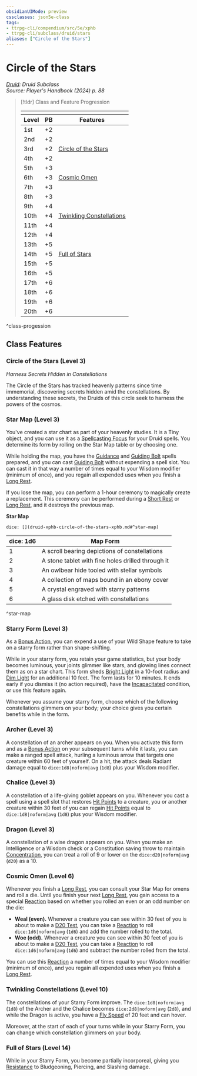 ```yaml
---
obsidianUIMode: preview
cssclasses: json5e-class
tags:
- ttrpg-cli/compendium/src/5e/xphb
- ttrpg-cli/subclass/druid/stars
aliases: ["Circle of the Stars"]
---
```

# Circle of the Stars
*[Druid](druid-xphb.md): Druid Subclass*  
*Source: Player's Handbook (2024) p. 88*  

> [!tldr] Class and Feature Progression
> 
> <table class="class-progression">
> <thead>
> <tr><th colspan='3'></th></tr>
> <tr class="class-progression"><th class"level">Level</th><th class"pb">PB</th><th class"feature">Features</th></tr>
> </thead><tbody>
> <tr class="class-progression"><td class"level">1st</td><td class"pb">+2</td><td class"feature"></td></tr>
> <tr class="class-progression"><td class"level">2nd</td><td class"pb">+2</td><td class"feature"></td></tr>
> <tr class="class-progression"><td class"level">3rd</td><td class"pb">+2</td><td class"feature"><a href='#Circle%20of%20the%20Stars%20(Level%203)'>Circle of the Stars</a></td></tr>
> <tr class="class-progression"><td class"level">4th</td><td class"pb">+2</td><td class"feature"></td></tr>
> <tr class="class-progression"><td class"level">5th</td><td class"pb">+3</td><td class"feature"></td></tr>
> <tr class="class-progression"><td class"level">6th</td><td class"pb">+3</td><td class"feature"><a href='#Cosmic%20Omen%20(Level%206)'>Cosmic Omen</a></td></tr>
> <tr class="class-progression"><td class"level">7th</td><td class"pb">+3</td><td class"feature"></td></tr>
> <tr class="class-progression"><td class"level">8th</td><td class"pb">+3</td><td class"feature"></td></tr>
> <tr class="class-progression"><td class"level">9th</td><td class"pb">+4</td><td class"feature"></td></tr>
> <tr class="class-progression"><td class"level">10th</td><td class"pb">+4</td><td class"feature"><a href='#Twinkling%20Constellations%20(Level%2010)'>Twinkling Constellations</a></td></tr>
> <tr class="class-progression"><td class"level">11th</td><td class"pb">+4</td><td class"feature"></td></tr>
> <tr class="class-progression"><td class"level">12th</td><td class"pb">+4</td><td class"feature"></td></tr>
> <tr class="class-progression"><td class"level">13th</td><td class"pb">+5</td><td class"feature"></td></tr>
> <tr class="class-progression"><td class"level">14th</td><td class"pb">+5</td><td class"feature"><a href='#Full%20of%20Stars%20(Level%2014)'>Full of Stars</a></td></tr>
> <tr class="class-progression"><td class"level">15th</td><td class"pb">+5</td><td class"feature"></td></tr>
> <tr class="class-progression"><td class"level">16th</td><td class"pb">+5</td><td class"feature"></td></tr>
> <tr class="class-progression"><td class"level">17th</td><td class"pb">+6</td><td class"feature"></td></tr>
> <tr class="class-progression"><td class"level">18th</td><td class"pb">+6</td><td class"feature"></td></tr>
> <tr class="class-progression"><td class"level">19th</td><td class"pb">+6</td><td class"feature"></td></tr>
> <tr class="class-progression"><td class"level">20th</td><td class"pb">+6</td><td class"feature"></td></tr>
> </tbody></table>
^class-progession


## Class Features

### Circle of the Stars (Level 3)

*Harness Secrets Hidden in Constellations*

The Circle of the Stars has tracked heavenly patterns since time immemorial, discovering secrets hidden amid the constellations. By understanding these secrets, the Druids of this circle seek to harness the powers of the cosmos.

### Star Map (Level 3)

You've created a star chart as part of your heavenly studies. It is a Tiny object, and you can use it as a [Spellcasting Focus](3-Compendium/rules/variant-rules/spellcasting-focus-xphb.md) for your Druid spells. You determine its form by rolling on the Star Map table or by choosing one.

While holding the map, you have the [Guidance](3-Compendium/spells/guidance-xphb.md) and [Guiding Bolt](3-Compendium/spells/guiding-bolt-xphb.md) spells prepared, and you can cast [Guiding Bolt](3-Compendium/spells/guiding-bolt-xphb.md) without expending a spell slot. You can cast it in that way a number of times equal to your Wisdom modifier (minimum of once), and you regain all expended uses when you finish a [Long Rest](3-Compendium/rules/variant-rules/long-rest-xphb.md).

If you lose the map, you can perform a 1-hour ceremony to magically create a replacement. This ceremony can be performed during a [Short Rest](3-Compendium/rules/variant-rules/short-rest-xphb.md) or [Long Rest](3-Compendium/rules/variant-rules/long-rest-xphb.md), and it destroys the previous map.

**Star Map**

`dice: [](druid-xphb-circle-of-the-stars-xphb.md#^star-map)`

| dice: 1d6 | Map Form |
|-----------|----------|
| 1 | A scroll bearing depictions of constellations |
| 2 | A stone tablet with fine holes drilled through it |
| 3 | An owlbear hide tooled with stellar symbols |
| 4 | A collection of maps bound in an ebony cover |
| 5 | A crystal engraved with starry patterns |
| 6 | A glass disk etched with constellations |
^star-map

### Starry Form (Level 3)

As a [Bonus Action](3-Compendium/rules/variant-rules/bonus-action-xphb.md), you can expend a use of your Wild Shape feature to take on a starry form rather than shape-shifting.

While in your starry form, you retain your game statistics, but your body becomes luminous, your joints glimmer like stars, and glowing lines connect them as on a star chart. This form sheds [Bright Light](3-Compendium/rules/variant-rules/bright-light-xphb.md) in a 10-foot radius and [Dim Light](3-Compendium/rules/variant-rules/dim-light-xphb.md) for an additional 10 feet. The form lasts for 10 minutes. It ends early if you dismiss it (no action required), have the [Incapacitated](3-Compendium/rules/conditions.md#Incapacitated) condition, or use this feature again.

Whenever you assume your starry form, choose which of the following constellations glimmers on your body; your choice gives you certain benefits while in the form.

### Archer (Level 3)

A constellation of an archer appears on you. When you activate this form and as a [Bonus Action](3-Compendium/rules/variant-rules/bonus-action-xphb.md) on your subsequent turns while it lasts, you can make a ranged spell attack, hurling a luminous arrow that targets one creature within 60 feet of yourself. On a hit, the attack deals Radiant damage equal to `dice:1d8|noform|avg` (`1d8`) plus your Wisdom modifier.

### Chalice (Level 3)

A constellation of a life-giving goblet appears on you. Whenever you cast a spell using a spell slot that restores [Hit Points](3-Compendium/rules/variant-rules/hit-points-xphb.md) to a creature, you or another creature within 30 feet of you can regain [Hit Points](3-Compendium/rules/variant-rules/hit-points-xphb.md) equal to `dice:1d8|noform|avg` (`1d8`) plus your Wisdom modifier.

### Dragon (Level 3)

A constellation of a wise dragon appears on you. When you make an Intelligence or a Wisdom check or a Constitution saving throw to maintain [Concentration](3-Compendium/rules/conditions.md#Concentration), you can treat a roll of 9 or lower on the `dice:d20|noform|avg` (`d20`) as a 10.

### Cosmic Omen (Level 6)

Whenever you finish a [Long Rest](3-Compendium/rules/variant-rules/long-rest-xphb.md), you can consult your Star Map for omens and roll a die. Until you finish your next [Long Rest](3-Compendium/rules/variant-rules/long-rest-xphb.md), you gain access to a special [Reaction](3-Compendium/rules/variant-rules/reaction-xphb.md) based on whether you rolled an even or an odd number on the die:

- **Weal (even).** Whenever a creature you can see within 30 feet of you is about to make a [D20 Test](3-Compendium/rules/variant-rules/d20-test-xphb.md), you can take a [Reaction](3-Compendium/rules/variant-rules/reaction-xphb.md) to roll `dice:1d6|noform|avg` (`1d6`) and add the number rolled to the total.  
- **Woe (odd).** Whenever a creature you can see within 30 feet of you is about to make a [D20 Test](3-Compendium/rules/variant-rules/d20-test-xphb.md), you can take a [Reaction](3-Compendium/rules/variant-rules/reaction-xphb.md) to roll `dice:1d6|noform|avg` (`1d6`) and subtract the number rolled from the total.  

You can use this [Reaction](3-Compendium/rules/variant-rules/reaction-xphb.md) a number of times equal to your Wisdom modifier (minimum of once), and you regain all expended uses when you finish a [Long Rest](3-Compendium/rules/variant-rules/long-rest-xphb.md).

### Twinkling Constellations (Level 10)

The constellations of your Starry Form improve. The `dice:1d8|noform|avg` (`1d8`) of the Archer and the Chalice becomes `dice:2d8|noform|avg` (`2d8`), and while the Dragon is active, you have a [Fly Speed](3-Compendium/rules/variant-rules/fly-speed-xphb.md) of 20 feet and can hover.

Moreover, at the start of each of your turns while in your Starry Form, you can change which constellation glimmers on your body.

### Full of Stars (Level 14)

While in your Starry Form, you become partially incorporeal, giving you [Resistance](3-Compendium/rules/variant-rules/resistance-xphb.md) to Bludgeoning, Piercing, and Slashing damage.